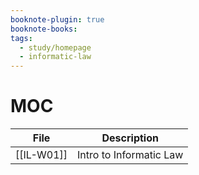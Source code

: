 ```yaml
---
booknote-plugin: true
booknote-books: 
tags:
  - study/homepage
  - informatic-law
---
```


# MOC

| File       | Description             |
| ---------- | ----------------------- |
| [[IL-W01]] | Intro to Informatic Law |

